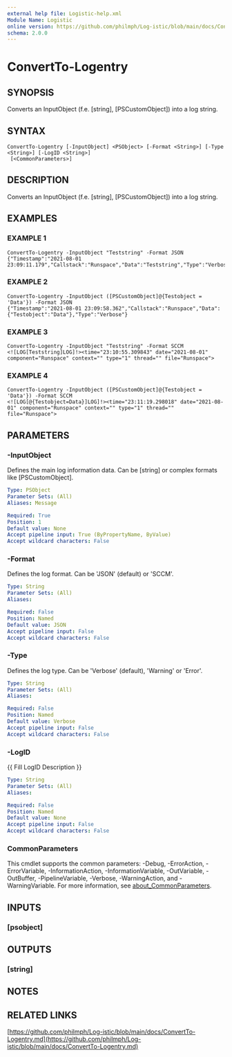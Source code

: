 ```yaml
---
external help file: Logistic-help.xml
Module Name: Logistic
online version: https://github.com/philmph/Log-istic/blob/main/docs/ConvertTo-Logentry.md
schema: 2.0.0
---
```


# ConvertTo-Logentry

## SYNOPSIS
Converts an InputObject (f.e.
\[string\], \[PSCustomObject\]) into a log string.

## SYNTAX

```
ConvertTo-Logentry [-InputObject] <PSObject> [-Format <String>] [-Type <String>] [-LogID <String>]
 [<CommonParameters>]
```

## DESCRIPTION
Converts an InputObject (f.e.
\[string\], \[PSCustomObject\]) into a log string.

## EXAMPLES

### EXAMPLE 1
```
ConvertTo-Logentry -InputObject "Teststring" -Format JSON
{"Timestamp":"2021-08-01 23:09:11.179","Callstack":"Runspace","Data":"Teststring","Type":"Verbose"}
```

### EXAMPLE 2
```
ConvertTo-Logentry -InputObject ([PSCustomObject]@{Testobject = 'Data'}) -Format JSON
{"Timestamp":"2021-08-01 23:09:58.362","Callstack":"Runspace","Data":{"Testobject":"Data"},"Type":"Verbose"}
```

### EXAMPLE 3
```
ConvertTo-Logentry -InputObject "Teststring" -Format SCCM
<![LOG[Teststring]LOG]!><time="23:10:55.309843" date="2021-08-01" component="Runspace" context="" type="1" thread="" file="Runspace">
```

### EXAMPLE 4
```
ConvertTo-Logentry -InputObject ([PSCustomObject]@{Testobject = 'Data'}) -Format SCCM
<![LOG[@{Testobject=Data}]LOG]!><time="23:11:19.298018" date="2021-08-01" component="Runspace" context="" type="1" thread="" file="Runspace">
```

## PARAMETERS

### -InputObject
Defines the main log information data.
Can be \[string\] or complex formats like \[PSCustomObject\].

```yaml
Type: PSObject
Parameter Sets: (All)
Aliases: Message

Required: True
Position: 1
Default value: None
Accept pipeline input: True (ByPropertyName, ByValue)
Accept wildcard characters: False
```

### -Format
Defines the log format.
Can be 'JSON' (default) or 'SCCM'.

```yaml
Type: String
Parameter Sets: (All)
Aliases:

Required: False
Position: Named
Default value: JSON
Accept pipeline input: False
Accept wildcard characters: False
```

### -Type
Defines the log type.
Can be 'Verbose' (default), 'Warning' or 'Error'.

```yaml
Type: String
Parameter Sets: (All)
Aliases:

Required: False
Position: Named
Default value: Verbose
Accept pipeline input: False
Accept wildcard characters: False
```

### -LogID
{{ Fill LogID Description }}

```yaml
Type: String
Parameter Sets: (All)
Aliases:

Required: False
Position: Named
Default value: None
Accept pipeline input: False
Accept wildcard characters: False
```

### CommonParameters
This cmdlet supports the common parameters: -Debug, -ErrorAction, -ErrorVariable, -InformationAction, -InformationVariable, -OutVariable, -OutBuffer, -PipelineVariable, -Verbose, -WarningAction, and -WarningVariable. For more information, see [about_CommonParameters](http://go.microsoft.com/fwlink/?LinkID=113216).

## INPUTS

### [psobject]
## OUTPUTS

### [string]
## NOTES

## RELATED LINKS

[https://github.com/philmph/Log-istic/blob/main/docs/ConvertTo-Logentry.md](https://github.com/philmph/Log-istic/blob/main/docs/ConvertTo-Logentry.md)

